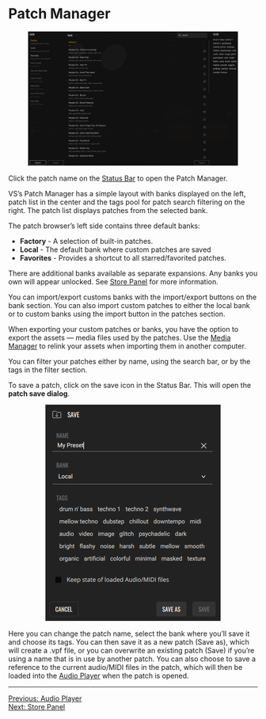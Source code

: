# Patch Manager

<div style="text-align: center;">
<figure style="text-align: center;">
  <img src="/vs/vs2/images/patch-manager.png" alt="Patch Manager" style="padding: 0px; bottom-padding: 0px" />
  <figcaption style="font-size: 0.9em;"></figcaption>
</figure>
</div>

Click the patch name on the [Status Bar](overview#status-bar) to open the Patch Manager.

VS’s Patch Manager has a simple layout with banks displayed on the left, patch list in the center and the tags pool for patch search filtering on the right. The patch list displays patches from the selected bank.

The patch browser’s left side contains three default banks:

- **Factory** - A selection of built-in patches.
- **Local** - The default bank where custom patches are saved
- **Favorites** - Provides a shortcut to all starred/favorited patches.

There are additional banks available as separate expansions. Any banks you own will appear unlocked. See [Store Panel](store-panel) for more information.

You can import/export customs banks with the import/export buttons on the bank section. You can also import custom patches to either the local bank or to custom banks using the import button in the patches section.

When exporting your custom patches or banks, you have the option to export the assets — media files used by the patches. Use the [Media Manager](media-manager) to relink your assets when importing them in another computer.

You can filter your patches either by name, using the search bar, or by the tags in the filter section.

To save a patch, click on the save icon in the Status Bar. This will open the **patch save dialog**.

<div style="text-align: center;">
<figure style="text-align: center;">
  <img src="/vs/vs2/images/save-dialog.png" alt="Save Dialog" style="padding: 0px; bottom-padding: 0px" />
  <figcaption style="font-size: 0.9em;"></figcaption>
</figure>
</div>

Here you can change the patch name, select the bank where you’ll save it and choose its tags. You can then save it as a new patch (Save as), which will create a .vpf file, or you can overwrite an existing patch (Save) if you’re using a name that is in use by another patch. You can also choose to save a reference to the current audio/MIDI files in the patch, which will then be loaded into the [Audio Player](audio-player) when the patch is opened.

---

[Previous: Audio Player](audio-player)<br>
[Next: Store Panel](store-panel)
